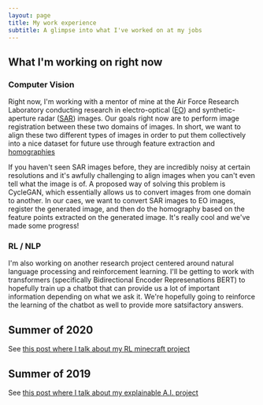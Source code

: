 ```yaml
---
layout: page
title: My work experience
subtitle: A glimpse into what I've worked on at my jobs
---
```


## What I'm working on right now

### Computer Vision 

Right now, I'm working with a mentor of mine at the Air Force Research Laboratory conducting research in electro-optical ([EO](https://en.wikipedia.org/wiki/Electro-optical_sensor)) and synthetic-aperture radar ([SAR](https://en.wikipedia.org/wiki/Synthetic-aperture_radar)) images. Our goals right now are to perform image registration between these two domains of images. In short, we want to align these two different types of images in order to put them collectively into a nice dataset for future use through feature extraction and [homographies](https://en.wikipedia.org/wiki/Homography_(computer_vision))

If you haven't seen SAR images before, they are incredibly noisy at certain resolutions and it's awfully challenging to align images when you can't even tell what the image is of. A proposed way of solving this problem is CycleGAN, which essentially allows us to convert images from one domain to another. In our caes, we want to convert SAR images to EO images, register the generated image, and then do the homography based on the feature points extracted on the generated image. It's really cool and we've made some progress!


### RL / NLP

I'm also working on another research project centered around natural language processing and reinforcement learning. I'll be getting to work with transformers (specifically Bidirectional Encoder Represenations BERT) to hopefully train up a chatbot that can provide us a lot of important information depending on what we ask it. We're hopefully going to reinforce the learning of the chatbot as well to provide more satsifactory answers. 

## Summer of 2020

See [this post where I talk about my RL minecraft project](_posts/2020-08-05-MineRL.md)

## Summer of 2019

See [this post where I talk about my explainable A.I. project](_posts/2019-08-05-Military-vehicle-classification-and-GradCAM.md)


